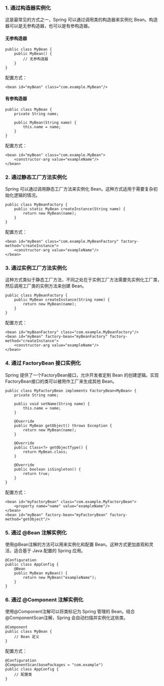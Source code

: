 ### 1. 通过构造器实例化
这是最常见的方式之一，Spring 可以通过调用类的构造器来实例化 Bean。构造器可以是无参构造器，也可以是有参构造器。
#### 无参构造器
```
public class MyBean {
    public MyBean() {
        // 无参构造器
    }
}
```
配置方式：
```
<bean id="myBean" class="com.example.MyBean"/>
```
#### 有参构造器
```
public class MyBean {
    private String name;

    public MyBean(String name) {
        this.name = name;
    }
}
```
配置方式：
```
<bean id="myBean" class="com.example.MyBean">
    <constructor-arg value="exampleName"/>
</bean>
```
### 2. 通过静态工厂方法实例化
Spring 可以通过调用静态工厂方法来实例化 Bean。这种方式适用于需要复杂初始化逻辑的情况。
```
public class MyBeanFactory {
    public static MyBean createInstance(String name) {
        return new MyBean(name);
    }
}
```
配置方式：
```
<bean id="myBean" class="com.example.MyBeanFactory" factory-method="createInstance">
    <constructor-arg value="exampleName"/>
</bean>
```
### 3. 通过实例工厂方法实例化
这种方式类似于静态工厂方法，不同之处在于实例工厂方法需要先实例化工厂类，然后调用工厂类的实例方法来创建 Bean。
```
public class MyBeanFactory {
    public MyBean createInstance(String name) {
        return new MyBean(name);
    }
}
```
配置方式：
```
<bean id="myBeanFactory" class="com.example.MyBeanFactory"/>
<bean id="myBean" factory-bean="myBeanFactory" factory-method="createInstance">
    <constructor-arg value="exampleName"/>
</bean>
```
### 4. 通过 FactoryBean 接口实例化
Spring 提供了一个FactoryBean接口，允许开发者定制 Bean 的创建逻辑。实现FactoryBean接口的类可以被用作工厂来生成其他 Bean。
```
public class MyFactoryBean implements FactoryBean<MyBean> {
    private String name;

    public void setName(String name) {
        this.name = name;
    }

    @Override
    public MyBean getObject() throws Exception {
        return new MyBean(name);
    }

    @Override
    public Class<?> getObjectType() {
        return MyBean.class;
    }

    @Override
    public boolean isSingleton() {
        return true;
    }
}
```
配置方式：
```
<bean id="myFactoryBean" class="com.example.MyFactoryBean">
    <property name="name" value="exampleName"/>
</bean>
<bean id="myBean" factory-bean="myFactoryBean" factory-method="getObject"/>
```
### 5. 通过 @Bean 注解实例化
使用@Bean注解的方法可以用来实例化和配置 Bean。这种方式更加直观和灵活，适合基于 Java 配置的 Spring 应用。
```
@Configuration
public class AppConfig {
    @Bean
    public MyBean myBean() {
        return new MyBean("exampleName");
    }
}
```
### 6. 通过 @Component 注解实例化
使用@Component注解可以将类标记为 Spring 管理的 Bean。结合@ComponentScan注解，Spring 会自动扫描并实例化这些类。
```
@Component
public class MyBean {
    // Bean 定义
}
```
配置方式：
```
@Configuration
@ComponentScan(basePackages = "com.example")
public class AppConfig {
    // 配置类
}
```

